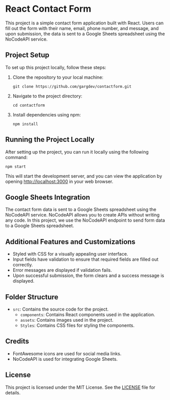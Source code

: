 # React Contact Form

This project is a simple contact form application built with React. Users can fill out the form with their name, email, phone number, and message, and upon submission, the data is sent to a Google Sheets spreadsheet using the NoCodeAPI service.

## Project Setup

To set up this project locally, follow these steps:

1. Clone the repository to your local machine:
   ```
   git clone https://github.com/gargdev/contactform.git
   ```

2. Navigate to the project directory:
   ```
   cd contactform
   ```

3. Install dependencies using npm:
   ```
   npm install
   ```

## Running the Project Locally

After setting up the project, you can run it locally using the following command:

```
npm start
```

This will start the development server, and you can view the application by opening [http://localhost:3000](http://localhost:3000) in your web browser.

## Google Sheets Integration

The contact form data is sent to a Google Sheets spreadsheet using the NoCodeAPI service. NoCodeAPI allows you to create APIs without writing any code. In this project, we use the NoCodeAPI endpoint to send form data to a Google Sheets spreadsheet.

## Additional Features and Customizations

- Styled with CSS for a visually appealing user interface.
- Input fields have validation to ensure that required fields are filled out correctly.
- Error messages are displayed if validation fails.
- Upon successful submission, the form clears and a success message is displayed.

## Folder Structure

- `src`: Contains the source code for the project.
  - `components`: Contains React components used in the application.
  - `assets`: Contains images used in the project.
  - `Styles`: Contains CSS files for styling the components.

## Credits

- FontAwesome icons are used for social media links.
- NoCodeAPI is used for integrating Google Sheets.

## License

This project is licensed under the MIT License. See the [LICENSE](./LICENSE) file for details.